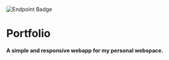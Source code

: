 ![Endpoint Badge](https://img.shields.io/endpoint?url=https%3A%2F%2Fhits.dwyl.com%2Fbrahel%2Fportfolio.json&style=plastic&color=purple)

# Portfolio
#### A simple and responsive webapp for my personal webspace.
